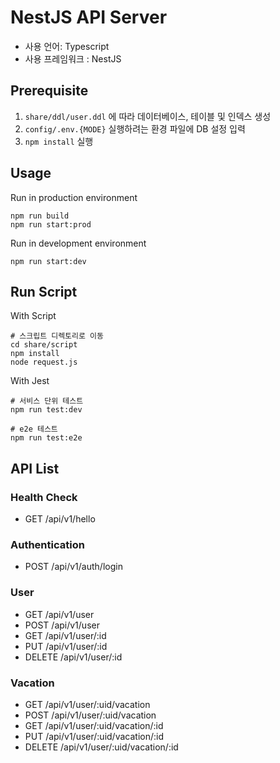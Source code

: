 # NestJS API Server

* 사용 언어: Typescript
* 사용 프레임워크 : NestJS

## Prerequisite

1. `share/ddl/user.ddl` 에 따라 데이터베이스, 테이블 및 인덱스 생성
2. `config/.env.{MODE}` 실행하려는 환경 파일에 DB 설정 입력
3. `npm install` 실행

## Usage

Run in production environment
```
npm run build
npm run start:prod
```

Run in development environment
```
npm run start:dev
```

## Run Script

With Script
```shell
# 스크립트 디렉토리로 이동
cd share/script
npm install
node request.js
```

With Jest
```shell
# 서비스 단위 테스트 
npm run test:dev

# e2e 테스트
npm run test:e2e
```

## API List
### Health Check
* GET /api/v1/hello

### Authentication
* POST /api/v1/auth/login

### User
* GET /api/v1/user
* POST /api/v1/user
* GET /api/v1/user/:id
* PUT /api/v1/user/:id
* DELETE /api/v1/user/:id

### Vacation
* GET /api/v1/user/:uid/vacation
* POST /api/v1/user/:uid/vacation
* GET /api/v1/user/:uid/vacation/:id
* PUT /api/v1/user/:uid/vacation/:id
* DELETE /api/v1/user/:uid/vacation/:id
